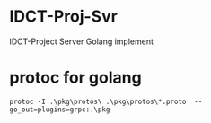 # IDCT-Proj-Svr
 IDCT-Project Server Golang implement

# protoc for golang
```
protoc -I .\pkg\protos\ .\pkg\protos\*.proto  --go_out=plugins=grpc:.\pkg
```